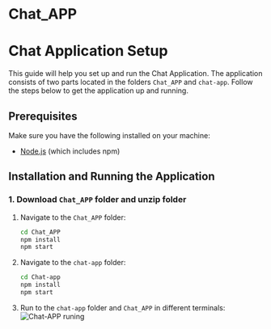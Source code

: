 # Chat_APP

# Chat Application Setup

This guide will help you set up and run the Chat Application. The application consists of two parts located in the folders `Chat_APP` and `chat-app`. Follow the steps below to get the application up and running.

## Prerequisites

Make sure you have the following installed on your machine:

- [Node.js](https://nodejs.org/) (which includes npm)

## Installation and Running the Application

### 1. Download `Chat_APP` folder and unzip folder

1. Navigate to the `Chat_APP` folder:
   ```bash
   cd Chat_APP
   npm install
   npm start

2. Navigate to the `chat-app` folder:
   ```bash
   cd Chat-app
   npm install
   npm start
3. Run to the `chat-app` folder and `Chat_APP` in different terminals:
   ![Chat-APP runing](https://github.com/user-attachments/assets/6d9d0a58-94e4-4969-a60a-f346a24ba7e1)
